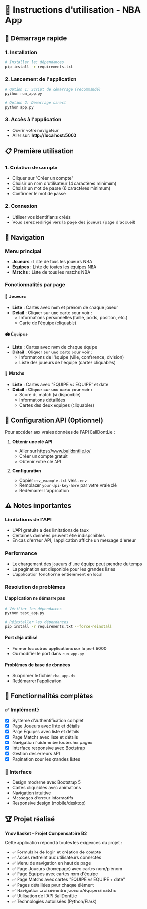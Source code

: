 # 🏀 Instructions d'utilisation - NBA App

## 🚀 Démarrage rapide

### 1. Installation
```bash
# Installer les dépendances
pip install -r requirements.txt
```

### 2. Lancement de l'application
```bash
# Option 1: Script de démarrage (recommandé)
python run_app.py

# Option 2: Démarrage direct
python app.py
```

### 3. Accès à l'application
- Ouvrir votre navigateur
- Aller sur: **http://localhost:5000**

## 📋 Première utilisation

### 1. Création de compte
- Cliquer sur "Créer un compte"
- Choisir un nom d'utilisateur (4 caractères minimum)
- Choisir un mot de passe (6 caractères minimum)
- Confirmer le mot de passe

### 2. Connexion
- Utiliser vos identifiants créés
- Vous serez redirigé vers la page des joueurs (page d'accueil)

## 🧭 Navigation

### Menu principal
- **Joueurs** : Liste de tous les joueurs NBA
- **Équipes** : Liste de toutes les équipes NBA  
- **Matchs** : Liste de tous les matchs NBA

### Fonctionnalités par page

#### 🏀 Joueurs
- **Liste** : Cartes avec nom et prénom de chaque joueur
- **Détail** : Cliquer sur une carte pour voir :
  - Informations personnelles (taille, poids, position, etc.)
  - Carte de l'équipe (cliquable)

#### 🏟️ Équipes
- **Liste** : Cartes avec nom de chaque équipe
- **Détail** : Cliquer sur une carte pour voir :
  - Informations de l'équipe (ville, conférence, division)
  - Liste des joueurs de l'équipe (cartes cliquables)

#### 🏀 Matchs
- **Liste** : Cartes avec "ÉQUIPE vs ÉQUIPE" et date
- **Détail** : Cliquer sur une carte pour voir :
  - Score du match (si disponible)
  - Informations détaillées
  - Cartes des deux équipes (cliquables)

## 🔑 Configuration API (Optionnel)

Pour accéder aux vraies données de l'API BallDontLie :

1. **Obtenir une clé API**
   - Aller sur https://www.balldontlie.io/
   - Créer un compte gratuit
   - Obtenir votre clé API

2. **Configuration**
   - Copier `env_example.txt` vers `.env`
   - Remplacer `your-api-key-here` par votre vraie clé
   - Redémarrer l'application

## ⚠️ Notes importantes

### Limitations de l'API
- L'API gratuite a des limitations de taux
- Certaines données peuvent être indisponibles
- En cas d'erreur API, l'application affiche un message d'erreur

### Performance
- Le chargement des joueurs d'une équipe peut prendre du temps
- La pagination est disponible pour les grandes listes
- L'application fonctionne entièrement en local

### Résolution de problèmes

#### L'application ne démarre pas
```bash
# Vérifier les dépendances
python test_app.py

# Réinstaller les dépendances
pip install -r requirements.txt --force-reinstall
```

#### Port déjà utilisé
- Fermer les autres applications sur le port 5000
- Ou modifier le port dans `run_app.py`

#### Problèmes de base de données
- Supprimer le fichier `nba_app.db`
- Redémarrer l'application

## 🎯 Fonctionnalités complètes

### ✅ Implémenté
- [x] Système d'authentification complet
- [x] Page Joueurs avec liste et détails
- [x] Page Équipes avec liste et détails
- [x] Page Matchs avec liste et détails
- [x] Navigation fluide entre toutes les pages
- [x] Interface responsive avec Bootstrap
- [x] Gestion des erreurs API
- [x] Pagination pour les grandes listes

### 📱 Interface
- Design moderne avec Bootstrap 5
- Cartes cliquables avec animations
- Navigation intuitive
- Messages d'erreur informatifs
- Responsive design (mobile/desktop)

## 🏆 Projet réalisé

**Ynov Basket – Projet Compensatoire B2**

Cette application répond à toutes les exigences du projet :
- ✅ Formulaire de login et création de compte
- ✅ Accès restreint aux utilisateurs connectés
- ✅ Menu de navigation en haut de page
- ✅ Page Joueurs (homepage) avec cartes nom/prénom
- ✅ Page Équipes avec cartes nom d'équipe
- ✅ Page Matchs avec cartes "ÉQUIPE vs ÉQUIPE + date"
- ✅ Pages détaillées pour chaque élément
- ✅ Navigation croisée entre joueurs/équipes/matchs
- ✅ Utilisation de l'API BallDontLie
- ✅ Technologies autorisées (Python/Flask)

